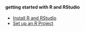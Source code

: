 #### getting started with R and RStudio

-   [Install R and RStudio](pages/install_R.md)
-   [Set up an R Project](pages/setup_R_project.md)
